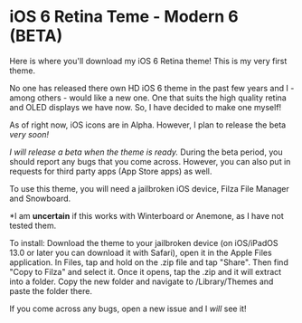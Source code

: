 # iOS 6 Retina Teme - Modern 6 (BETA)

Here is where you'll download my iOS 6 Retina theme! This is my very first theme.

No one has released there own HD iOS 6 theme in the past few years and I - among others - would like a new one. One that suits the high quality retina and OLED displays we have now. So, I have decided to make one myself!

As of right now, iOS icons are in Alpha. However, I plan to release the beta *very soon!*

*I will release a beta when the theme is ready.*
During the beta period, you should report any bugs that you come across. However, you can also put in requests for third party apps (App Store apps) as well.

To use this theme, you will need a jailbroken iOS device, Filza File Manager and Snowboard. 

*I am **uncertain** if this works with Winterboard or Anemone, as I have not tested them. 

To install: Download the theme to your jailbroken device (on iOS/iPadOS 13.0 or later you can download it with Safari), open it in the Apple Files application. In Files, tap and hold on the .zip file and tap "Share". Then find "Copy to Filza" and select it. Once it opens, tap the .zip and it will extract into a folder. Copy the new folder and navigate to /Library/Themes and paste the folder there. 

If you come across any bugs, open a new issue and I *will* see it!
